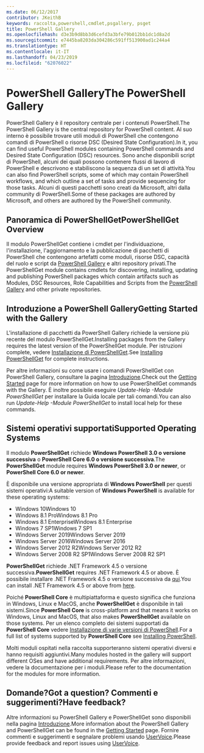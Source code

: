 ```yaml
---
ms.date: 06/12/2017
contributor: JKeithB
keywords: raccolta,powershell,cmdlet,psgallery, psget
title: PowerShell Gallery
ms.openlocfilehash: d3e3b9d8bb3d6cefd3a3bfe79b012bb1dc1d8a2d
ms.sourcegitcommit: e7445ba8203da304286c591ff513900ad1c244a4
ms.translationtype: HT
ms.contentlocale: it-IT
ms.lasthandoff: 04/23/2019
ms.locfileid: "62076022"
---
```

# <a name="the-powershell-gallery"></a><span data-ttu-id="ab3e3-103">PowerShell Gallery</span><span class="sxs-lookup"><span data-stu-id="ab3e3-103">The PowerShell Gallery</span></span>

<span data-ttu-id="ab3e3-104">PowerShell Gallery è il repository centrale per i contenuti PowerShell.</span><span class="sxs-lookup"><span data-stu-id="ab3e3-104">The PowerShell Gallery is the central repository for PowerShell content.</span></span> <span data-ttu-id="ab3e3-105">Al suo interno è possibile trovare utili moduli di PowerShell che contengono comandi di PowerShell o risorse DSC (Desired State Configuration).</span><span class="sxs-lookup"><span data-stu-id="ab3e3-105">In it, you can find useful PowerShell modules containing PowerShell commands and Desired State Configuration (DSC) resources.</span></span>
<span data-ttu-id="ab3e3-106">Sono anche disponibili script di PowerShell, alcuni dei quali possono contenere flussi di lavoro di PowerShell e descrivono e stabiliscono la sequenza di un set di attività.</span><span class="sxs-lookup"><span data-stu-id="ab3e3-106">You can also find PowerShell scripts, some of which may contain PowerShell workflows, and which outline a set of tasks and provide sequencing for those tasks.</span></span> <span data-ttu-id="ab3e3-107">Alcuni di questi pacchetti sono creati da Microsoft, altri dalla community di PowerShell.</span><span class="sxs-lookup"><span data-stu-id="ab3e3-107">Some of these packages are authored by Microsoft, and others are authored by the PowerShell community.</span></span>

## <a name="powershellget-overview"></a><span data-ttu-id="ab3e3-108">Panoramica di PowerShellGet</span><span class="sxs-lookup"><span data-stu-id="ab3e3-108">PowerShellGet Overview</span></span>

<span data-ttu-id="ab3e3-109">Il modulo PowerShellGet contiene i cmdlet per l'individuazione, l'installazione, l'aggiornamento e la pubblicazione di pacchetti di PowerShell che contengono artefatti come moduli, risorse DSC, capacità del ruolo e script da [PowerShell Gallery](https://www.PowerShellGallery.com) e altri repository privati.</span><span class="sxs-lookup"><span data-stu-id="ab3e3-109">The PowerShellGet module contains cmdlets for discovering, installing, updating and publishing PowerShell packages which contain artifacts such as Modules, DSC Resources, Role Capabilities and Scripts from the [PowerShell Gallery](https://www.PowerShellGallery.com) and other private repositories.</span></span>

## <a name="getting-started-with-the-gallery"></a><span data-ttu-id="ab3e3-110">Introduzione a PowerShell Gallery</span><span class="sxs-lookup"><span data-stu-id="ab3e3-110">Getting Started with the Gallery</span></span>

<span data-ttu-id="ab3e3-111">L'installazione di pacchetti da PowerShell Gallery richiede la versione più recente del modulo PowerShellGet.</span><span class="sxs-lookup"><span data-stu-id="ab3e3-111">Installing packages from the Gallery requires the latest version of the PowerShellGet module.</span></span>
<span data-ttu-id="ab3e3-112">Per istruzioni complete, vedere [Installazione di PowerShellGet](installing-psget.md).</span><span class="sxs-lookup"><span data-stu-id="ab3e3-112">See [Installing PowerShellGet](installing-psget.md) for complete instructions.</span></span>

<span data-ttu-id="ab3e3-113">Per altre informazioni su come usare i comandi PowerShellGet con PowerShell Gallery, consultare la pagina [Introduzione](getting-started.md).</span><span class="sxs-lookup"><span data-stu-id="ab3e3-113">Check out the [Getting Started](getting-started.md) page for more information on how to use PowerShellGet commands with the Gallery.</span></span> <span data-ttu-id="ab3e3-114">È inoltre possibile eseguire *Update-Help -Module PowerShellGet* per installare la Guida locale per tali comandi.</span><span class="sxs-lookup"><span data-stu-id="ab3e3-114">You can also run *Update-Help -Module PowerShellGet* to install local help for these commands.</span></span>

## <a name="supported-operating-systems"></a><span data-ttu-id="ab3e3-115">Sistemi operativi supportati</span><span class="sxs-lookup"><span data-stu-id="ab3e3-115">Supported Operating Systems</span></span>

<span data-ttu-id="ab3e3-116">Il modulo **PowerShellGet** richiede **Windows PowerShell 3.0 o versione successiva** o **PowerShell Core 6.0 o versione successiva**.</span><span class="sxs-lookup"><span data-stu-id="ab3e3-116">The **PowerShellGet** module requires **Windows PowerShell 3.0 or newer**, or **PowerShell Core 6.0 or newer**.</span></span>

<span data-ttu-id="ab3e3-117">È disponibile una versione appropriata di **Windows PowerShell** per questi sistemi operativi:</span><span class="sxs-lookup"><span data-stu-id="ab3e3-117">A suitable version of **Windows PowerShell** is available for these operating systems:</span></span>

- <span data-ttu-id="ab3e3-118">Windows 10</span><span class="sxs-lookup"><span data-stu-id="ab3e3-118">Windows 10</span></span>
- <span data-ttu-id="ab3e3-119">Windows 8.1 Pro</span><span class="sxs-lookup"><span data-stu-id="ab3e3-119">Windows 8.1 Pro</span></span>
- <span data-ttu-id="ab3e3-120">Windows 8.1 Enterprise</span><span class="sxs-lookup"><span data-stu-id="ab3e3-120">Windows 8.1 Enterprise</span></span>
- <span data-ttu-id="ab3e3-121">Windows 7 SP1</span><span class="sxs-lookup"><span data-stu-id="ab3e3-121">Windows 7 SP1</span></span>
- <span data-ttu-id="ab3e3-122">Windows Server 2019</span><span class="sxs-lookup"><span data-stu-id="ab3e3-122">Windows Server 2019</span></span>
- <span data-ttu-id="ab3e3-123">Windows Server 2016</span><span class="sxs-lookup"><span data-stu-id="ab3e3-123">Windows Server 2016</span></span>
- <span data-ttu-id="ab3e3-124">Windows Server 2012 R2</span><span class="sxs-lookup"><span data-stu-id="ab3e3-124">Windows Server 2012 R2</span></span>
- <span data-ttu-id="ab3e3-125">Windows Server 2008 R2 SP1</span><span class="sxs-lookup"><span data-stu-id="ab3e3-125">Windows Server 2008 R2 SP1</span></span>

<span data-ttu-id="ab3e3-126">**PowerShellGet** richiede .NET Framework 4.5 o versione successiva.</span><span class="sxs-lookup"><span data-stu-id="ab3e3-126">**PowerShellGet** requires .NET Framework 4.5 or above.</span></span> <span data-ttu-id="ab3e3-127">È possibile installare .NET Framework 4.5 o versione successiva da [qui](https://msdn.microsoft.com/library/5a4x27ek.aspx).</span><span class="sxs-lookup"><span data-stu-id="ab3e3-127">You can install .NET Framework 4.5 or above from [here](https://msdn.microsoft.com/library/5a4x27ek.aspx).</span></span>

<span data-ttu-id="ab3e3-128">Poiché **PowerShell Core** è multipiattaforma e questo significa che funziona in Windows, Linux e MacOS, anche **PowerShellGet** è disponibile in tali sistemi.</span><span class="sxs-lookup"><span data-stu-id="ab3e3-128">Since **PowerShell Core** is cross-platform and that means it works on Windows, Linux and MacOS, that also makes **PowerShellGet** available on those systems.</span></span> <span data-ttu-id="ab3e3-129">Per un elenco completo dei sistemi supportati da **PowerShell Core** vedere [Installazione di varie versioni di PowerShell](/powershell/scripting/setup/installing-powershell).</span><span class="sxs-lookup"><span data-stu-id="ab3e3-129">For a full list of systems supported by **PowerShell Core** see [Installing PowerShell](/powershell/scripting/setup/installing-powershell).</span></span>

<span data-ttu-id="ab3e3-130">Molti moduli ospitati nella raccolta supporteranno sistemi operativi diversi e hanno requisiti aggiuntivi.</span><span class="sxs-lookup"><span data-stu-id="ab3e3-130">Many modules hosted in the gallery will support different OSes and have additional requirements.</span></span> <span data-ttu-id="ab3e3-131">Per altre informazioni, vedere la documentazione per i moduli.</span><span class="sxs-lookup"><span data-stu-id="ab3e3-131">Please refer to the documentation for the modules for more information.</span></span>

## <a name="got-a-question-have-feedback"></a><span data-ttu-id="ab3e3-132">Domande?</span><span class="sxs-lookup"><span data-stu-id="ab3e3-132">Got a question?</span></span> <span data-ttu-id="ab3e3-133">Commenti e suggerimenti?</span><span class="sxs-lookup"><span data-stu-id="ab3e3-133">Have feedback?</span></span>

<span data-ttu-id="ab3e3-134">Altre informazioni su PowerShell Gallery e PowerShellGet sono disponibili nella pagina [Introduzione](getting-started.md).</span><span class="sxs-lookup"><span data-stu-id="ab3e3-134">More information about the PowerShell Gallery and PowerShellGet can be found in the [Getting Started](getting-started.md) page.</span></span> <span data-ttu-id="ab3e3-135">Fornire commenti e suggerimenti e segnalare problemi usando [UserVoice](http://windowsserver.uservoice.com/forums/301869-powershell).</span><span class="sxs-lookup"><span data-stu-id="ab3e3-135">Please provide feedback and report issues using [UserVoice](http://windowsserver.uservoice.com/forums/301869-powershell).</span></span>
